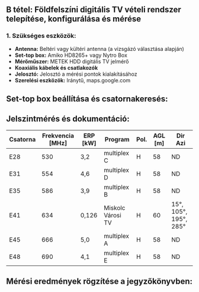 ## B tétel: Földfelszíni digitális TV vételi rendszer telepítése, konfigurálása és mérése


### 1. Szükséges eszközök:
- **Antenna:** Beltéri vagy kültéri antenna (a vizsgázó választása alapján)
- **Set-top box:** Amiko HD8265+ vagy Nytro Box
- **Mérőműszer:** METEK HDD digitális TV jelmérő
- **Koaxiális kábelek és csatlakozók**
- **Jelosztó:** Jelosztó a mérési pontok kialakításához
- **Szerelési eszközök:** Iránytű, maps.google.com


## Set-top box beállítása és csatornakeresés:










## Jelszintmérés és dokumentáció:


| Csatorna | Frekvencia [MHz] | ERP [kW] | Program         | Pol. | AGL [m] | Dir Azi           |
|----------|------------------|-----------|-----------------|------|---------|-------------------|
| E28      | 530              | 3,2       | multiplex C     | H    | 58      | ND                |
| E31      | 554              | 4,6       | multiplex D     | H    | 58      | ND                |
| E35      | 586              | 3,9       | multiplex B     | H    | 58      | ND                |
| E41      | 634              | 0,126     | Miskolc Városi TV | H    | 60      | 15°, 105°, 195°, 285° |
| E45      | 666              | 5,0       | multiplex A     | H    | 58      | ND                |
| E48      | 690              | 4,1       | multiplex E     | H    | 58      | ND    










## Mérési eredmények rögzítése a jegyzőkönyvben:
